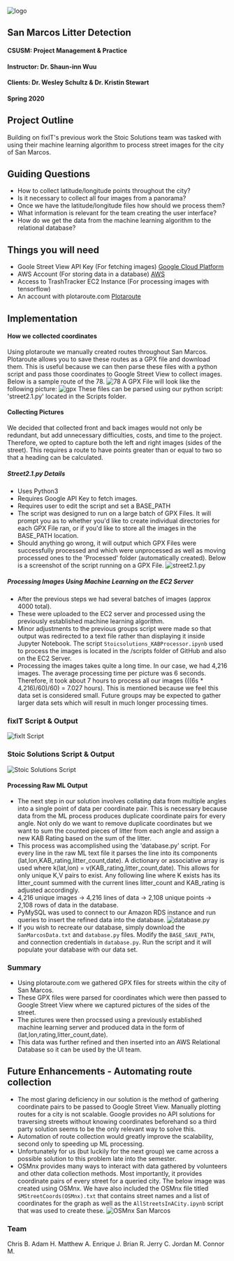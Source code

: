 ![logo](https://github.com/mower003/cis490_2020_project/blob/master/img/StoicSolutionsTextAboveLogoSmall.png) 

## San Marcos Litter Detection
#### CSUSM: Project Management & Practice
#### Instructor: Dr. Shaun-inn Wuu
#### Clients: Dr. Wesley Schultz & Dr. Kristin Stewart
#### Spring 2020 

## Project Outline
Building on fixIT's previous work the Stoic Solutions team was tasked with using their machine learning algorithm to process street images for the city of San Marcos.

## Guiding Questions

* How to collect latitude/longitude points throughout the city?
* Is it necessary to collect all four images from a panorama?
* Once we have the latitude/longitude files how should we process them?
* What information is relevant for the team creating the user interface?
* How do we get the data from the machine learning algorithm to the relational database?

## Things you will need
* Goole Street View API Key (For fetching images) [Google Cloud Platform](https://cloud.google.com/)
* AWS Account (For storing data in a database) [AWS](https://aws.amazon.com/)
* Access to TrashTracker EC2 Instance (For processing images with tensorflow)
* An account with plotaroute.com [Plotaroute](https://www.plotaroute.com/routeplanner)

## Implementation
#### How we collected coordinates
Using plotaroute we manually created routes throughout San Marcos. Plotaroute allows you to save these routes as a GPX file and download them. This is useful because we can then parse these files with a python script and pass those coordinates to Google Street View to collect images. Below is a sample route of the 78.
![78](https://github.com/mower003/cis490_2020_project/blob/master/img/ca78img.png)
A GPX File will look like the following picture:
![gpx](https://github.com/mower003/cis490_2020_project/blob/master/img/gpxSample.png)
These files can be parsed using our python script: 'street2.1.py' located in the Scripts folder.
#### Collecting Pictures
We decided that collected front and back images would not only be redundant, but add unnecessary difficulties, costs, and time to the project. Therefore, we opted to capture both the left and right images (sides of the street). This requires a route to have points greater than or equal to two so that a heading can be calculated. 
##### Street2.1.py Details
* Uses Python3
* Requires Google API Key to fetch images.
* Requires user to edit the script and set a BASE_PATH
* The script was designed to run on a large batch of GPX Files. It will prompt you as to whether you'd like to create individual directories for each GPX File ran, or if you'd like to store all the images in the BASE_PATH location.
* Should anything go wrong, it will output which GPX Files were successfully processed and which were unprocessed as well as moving processed ones to the 'Processed' folder (automatically created).
Below is a screenshot of the script running on a GPX File.
![street2.1.py](https://github.com/mower003/cis490_2020_project/blob/master/img/street2.1img.png)

##### Processing Images Using Machine Learning on the EC2 Server
* After the previous steps we had several batches of images (approx 4000 total).
* These were uploaded to the EC2 server and processed using the previously established machine learning algorithm.
* Minor adjustments to the previous groups script were made so that output was redirected to a text file rather than displaying it inside Jupyter Notebook. The script `Stoicsolutions_KABProcessor.ipynb` used to process the images is located in the /scripts folder of GitHub and also on the EC2 Server.
* Processing the images takes quite a long time. In our case, we had 4,216 images. The average processing time per picture was 6 seconds. Therefore, it took about 7 hours to process all our images (((6s * 4,216)/60)/60) = 7.027 hours). This is mentioned because we feel this data set is considered small. Future groups may be expected to gather larger data sets which will result in much longer processing times.
### fixIT Script & Output
![fixIt Script](https://github.com/mower003/cis490_2020_project/blob/master/img/fixITScriptImage.png)

### Stoic Solutions Script & Output
![Stoic Solutions Script](https://github.com/mower003/cis490_2020_project/blob/master/img/StoicSolutionScriptImage.png)

#### Processing Raw ML Output
* The next step in our solution involves collating data from multiple angles into a single point of data per coordinate pair. This is necessary because data from the ML process produces duplicate coordinate pairs for every angle. Not only do we want to remove duplicate coordinates but we want to sum the counted pieces of litter from each angle and assign a new KAB Rating based on the sum of the litter.
* This process was accomplished using the 'database.py' script. For every line in the raw ML text file it parses the line into its components (lat,lon,KAB_rating,litter_count,date). A dictionary or associative array is used where k(lat,lon) = v(KAB_rating,litter_count,date). This allows for only unique K,V pairs to exist. Any following line where K exists has its litter_count summed with the current lines litter_count and KAB_rating is adjusted accordingly.
* 4,216 unique images -> 4,216 lines of data  -> 2,108 unique points -> 2,108 rows of data in the database.
* PyMySQL was used to connect to our Amazon RDS instance and run queries to insert the refined data into the database. 
![database.py](https://github.com/mower003/cis490_2020_project/blob/master/img/databaseScript.png)
* If you wish to recreate our database, simply download the `SanMarcosData.txt` and `database.py` files. Modify the `BASE_SAVE_PATH`, and connection credentials in `database.py`. Run the script and it will populate your database with our data set. 

### Summary
* Using plotaroute.com we gathered GPX files for streets within the city of San Marcos.
* These GPX files were parsed for coordinates which were then passed to Google Street View where we captured pictures of the sides of the street.
* The pictures were then procssed using a previously established machine learning server and produced data in the form of (lat,lon,rating,litter_count,date).
* This data was further refined and then inserted into an AWS Relational Database so it can be used by the UI team.

## Future Enhancements - Automating route collection
* The most glaring deficiency in our solution is the method of gathering coordinate pairs to be passed to Google Street View. Manually plotting routes for a city is not scalable. Google provides no API solutions for traversing streets without knowing coordinates beforehand so a third party solution seems to be the only relevant way to solve this. 
* Automation of route collection would greatly improve the scalability, second only to speeding up ML processing.
* Unfortunately for us (but luckily for the next group) we came across a possible solution to this problem late into the semester.
* OSMnx provides many ways to interact with data gathered by volunteers and other data collection methods. Most importantly, it provides coordinate pairs of every street for a queried city. The below image was created using OSMnx. We have also included the OSMnx file titled `SMStreetCoords(OSMnx).txt` that contains street names and a list of coordinates for the graph as well as the `AllStreetsInACity.ipynb` script that was used to create these.
![OSMnx San Marcos](https://github.com/mower003/cis490_2020_project/blob/master/img/SanMarcosA.png)

### Team
Chris B.
Adam H.
Matthew A.
Enrique J.
Brian R.
Jerry C.
Jordan M.
Connor M.
